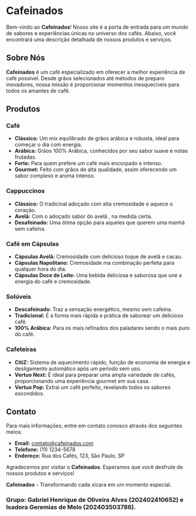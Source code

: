# Cafeinados
Bem-vindo ao **Cafeinados**! Nosso site é a porta de entrada para um mundo de sabores e experiências únicas no universo dos cafés. Abaixo, você encontrará uma descrição detalhada de nossos produtos e serviços.
## Sobre Nós
**Cafeinados** é um café especializado em oferecer a melhor experiência de café possível. Desde grãos selecionados até métodos de preparo inovadores, nossa missão é proporcionar momentos inesquecíveis para todos os amantes de café.

## Produtos
### Café
- **Clássico:** Um mix equilibrado de grãos arábica e robusta, ideal para começar o dia com energia.
- **Arábica:** Grãos 100% Arábica, conhecidos por seu sabor suave e notas frutadas.
- **Forte:** Para quem prefere um café mais encorpado e intenso.
- **Gourmet:** Feito com grãos de alta qualidade, assim oferecendo um sabor complexo e aroma intenso.
  
### Cappuccinos
- **Clássico:** O tradicinal adoçado com alta cremosidade e aquece o coração.
- **Avelã:** Com o adoçado sabor do avelã , na medida certa.
- **Desafeinado:** Uma ótima opção para aqueles que querem uma manhã sem cafeína.
  
### Café em Cápsulas
- **Cápsulas Avelã:** Cremosidade com delicioso toque de avelã e cacau.
- **Cápsulas Napolitano:**  Cremosidade ma combinação perfeita para qualquer hora do dia.
- **Cápsulas Doce de Leite:** Uma bebida deliciosa e saborosa que une a energia do café e cremosidade.
  
### Solúveis
- **Descafeinado:** Traz a sensação energético, mesmo sem cafeína.
- **Tradicional:** É a forma mais rápida e prática de saborear um delicioso café.
- **100% Arábica:** Para os mais refinados dos paladares sendo o mais puro do café.

### Cafeteiras
- **CitiZ:** Sistema de aquecimento rápido, função de economia de energia e desligamento automático após um período sem uso.
- **Vertuo Next:** É ideal para preparar uma ampla variedade de cafés, proporcionando uma experiência gourmet em sua casa.
- **Vertuo Pop:** Extrai um café perfeito, revelando todos os sabores escondidos.
  
## Contato
Para mais informações, entre em contato conosco através dos seguintes meios:
- **Email:** contato@cafeinados.com
- **Telefone:** (11) 1234-5678
- **Endereço:** Rua dos Cafés, 123, São Paulo, SP
  
Agradecemos por visitar o **Cafeinados**. Esperamos que você desfrute de nossos produtos e serviços!

**Cafeinados** - Transformando cada xícara em um momento especial.
### Grupo: Gabriel Henrique de Oliveira Alves (202402410652) e Isadora Geremias de Melo (202403503786).